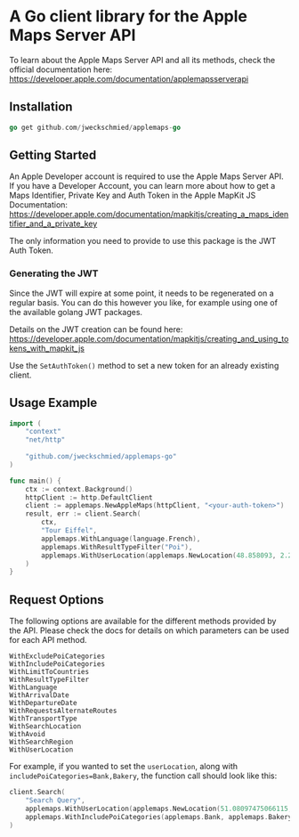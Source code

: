 # A Go client library for the Apple Maps Server API

To learn about the Apple Maps Server API and all its methods, check the official documentation here: 
https://developer.apple.com/documentation/applemapsserverapi

## Installation
```go 
go get github.com/jweckschmied/applemaps-go
```

## Getting Started
An Apple Developer account is required to use the Apple Maps Server API. If you have a Developer Account, you can
learn more about how to get a Maps Identifier, Private Key and Auth Token in the Apple MapKit JS Documentation: 
https://developer.apple.com/documentation/mapkitjs/creating_a_maps_identifier_and_a_private_key

The only information you need to provide to use this package is the JWT Auth Token.
### Generating the JWT
Since the JWT will expire at some point, it needs to be regenerated on a regular basis.
You can do this however you like, for example using one of the available golang JWT packages.

Details on the JWT creation can be found here: https://developer.apple.com/documentation/mapkitjs/creating_and_using_tokens_with_mapkit_js

Use the `SetAuthToken()` method to set a new token for an already existing client.

## Usage Example
```go
import (
    "context"
    "net/http"
	
    "github.com/jweckschmied/applemaps-go"
)

func main() {
    ctx := context.Background()
    httpClient := http.DefaultClient
    client := applemaps.NewAppleMaps(httpClient, "<your-auth-token>")
    result, err := client.Search(
        ctx,
        "Tour Eiffel",
        applemaps.WithLanguage(language.French),
        applemaps.WithResultTypeFilter("Poi"),
        applemaps.WithUserLocation(applemaps.NewLocation(48.858093, 2.294694)),
    )
}
```

## Request Options
The following options are available for the different methods provided by the API. 
Please check the docs for details on which parameters can be used for each API method.
```
WithExcludePoiCategories
WithIncludePoiCategories
WithLimitToCountries
WithResultTypeFilter
WithLanguage
WithArrivalDate
WithDepartureDate
WithRequestsAlternateRoutes
WithTransportType
WithSearchLocation
WithAvoid
WithSearchRegion
WithUserLocation
```

For example, if you wanted to set the `userLocation`, along with `includePoiCategories=Bank,Bakery`, the function call
should look like this:
```go
client.Search(
    "Search Query",
    applemaps.WithUserLocation(applemaps.NewLocation(51.08097475066115, 13.76077443357895)),
    applemaps.WithIncludePoiCategories(applemaps.Bank, applemaps.Bakery),
)
```
